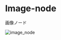 # Image-node
画像ノード

![image_node](https://github.com/Hibikino-Toms-Robot/Image-node/assets/82552894/759f369a-e643-4cd2-92b9-868eda1d554a)
